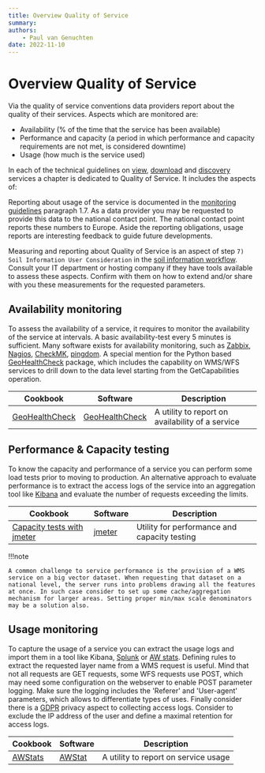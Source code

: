 ```yaml
---
title: Overview Quality of Service
summary: 
authors:
    - Paul van Genuchten
date: 2022-11-10
---
```


# Overview Quality of Service 

Via the quality of service conventions data providers report about the quality of their services. Aspects which are monitored are:

- Availability (% of the time that the service has been available)
- Performance and capacity (a period in which performance and capacity requirements are not met, is considered downtime)
- Usage (how much is the service used)

In each of the technical guidelines on [view](https://github.com/INSPIRE-MIF/technical-guidelines/blob/2022.2/services/view-wms/ViewServices.adoc#quality-of-services), [download](https://inspire.ec.europa.eu/documents/technical-guidance-implementation-inspire-download-services) and [discovery](https://inspire.ec.europa.eu/documents/Network_Services/TechnicalGuidance_DiscoveryServices_v3.1.pdf) services a chapter is dedicated to Quality of Service. It includes the aspects of:

Reporting about usage of the service is documented in the [monitoring guidelines](https://inspire.ec.europa.eu/documents/inspire-monitoring-indicators-%E2%80%93-guidelines-document-0) paragraph 1.7.  As a data provider you may be requested to provide this data to the national contact point. The national contact point reports these numbers to Europe. Aside the reporting obligations, usage reports are interesting feedback to guide future developments.

Measuring and reporting about Quality of Service is an aspect of step `7) Soil Information User Consideration` in the [soil information workflow](https://www.isric.org/index.php/utilise/community-practice). Consult your IT department or hosting company if they have tools available to assess these aspects. Confirm with them on how to extend and/or share with you these measurements for the requested parameters.

## Availability monitoring

To assess the availability of a service, it requires to monitor the availability of the service at intervals. A basic availability-test every 5 minutes is sufficient. Many software exists for availability monitoring, such as [Zabbix](https://zabbix.com/), [Nagios](https://nagios.org/), [CheckMK](https://checkmk.com/), [pingdom](https://www.pingdom.com/). A special mention for the Python based [GeoHealthCheck](https://geohealthcheck.org/) package, which includes the capability on WMS/WFS services to drill down to the data level starting from the GetCapabilities operation.

| Cookbook | Software | Description |
| --- | --- | --- |
| [GeoHealthCheck](cookbook/geohealthcheck.md) | [GeoHealthCheck](https://geohealthcheck.org/) | A utility to report on availability of a service |


## Performance & Capacity testing

To know the capacity and performance of a service you can perform some load tests prior to moving to production. An alternative approach to evaluate performance is to extract the access logs of the service into an aggregation tool like [Kibana](https://www.elastic.co/kibana) and evaluate the number of requests exceeding the limits.

| Cookbook | Software | Description |
| --- | --- | --- |
| [Capacity tests with jmeter](cookbook/jmeter.md) | [jmeter](https://jmeter.apache.org/) | Utility for performance and capacity testing |

!!!note

    A common challenge to service performance is the provision of a WMS service on a big vector dataset. When requesting that dataset on a national level, the server runs into problems drawing all the features at once. In such case consider to set up some cache/aggregation mechanism for larger areas. Setting proper min/max scale denominators may be a solution also.

## Usage monitoring

To capture the usage of a service you can extract the usage logs and import them in a tool like Kibana, [Splunk](https://www.splunk.com/) or [AW stats](https://awstats.sourceforge.io/). Defining rules to extract the requested layer name from a WMS request is useful. Mind that not all requests are GET requests, some WFS requests use POST, which may need some configuration on the webserver to enable POST parameter logging. Make sure the logging includes the 'Referer' and 'User-agent' parameters, which allows to differentiate types of uses. Finally consider there is a [GDPR](https://eur-lex.europa.eu/eli/reg/2016/679/oj) privacy aspect to collecting access logs. Consider to exclude the IP address of the user and define a maximal retention for access logs.


| Cookbook | Software | Description |
| --- | --- | --- |
| [AWStats](cookbook/awstats.md) | [AWStat](https://awstats.sourceforge.io/)  | A utility to report on service usage |